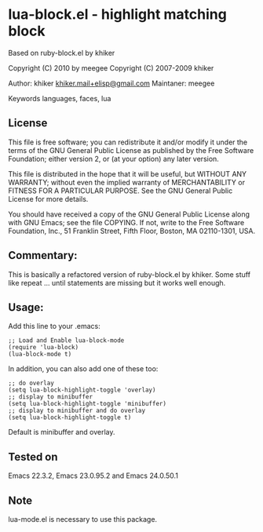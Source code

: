 # lua-block.el - highlight matching block

Based on ruby-block.el by khiker

Copyright (C) 2010 by meegee
Copyright (C) 2007-2009  khiker

Author: khiker <khiker.mail+elisp@gmail.com>
Maintaner: meegee <themgzzy gmail com>

Keywords languages, faces, lua

## License
This file is free software; you can redistribute it and/or modify
it under the terms of the GNU General Public License as published by
the Free Software Foundation; either version 2, or (at your option)
any later version.

This file is distributed in the hope that it will be useful,
but WITHOUT ANY WARRANTY; without even the implied warranty of
MERCHANTABILITY or FITNESS FOR A PARTICULAR PURPOSE.  See the
GNU General Public License for more details.

You should have received a copy of the GNU General Public License
along with GNU Emacs; see the file COPYING.  If not, write to
the Free Software Foundation, Inc., 51 Franklin Street, Fifth Floor,
Boston, MA 02110-1301, USA.

## Commentary:
This is basically a refactored version of ruby-block.el by khiker.
Some stuff like repeat ... until statements are missing but it
works well enough.

## Usage:
Add this line to your .emacs:

    ;; Load and Enable lua-block-mode
    (require 'lua-block)
    (lua-block-mode t)

In addition, you can also add one of these too:

    ;; do overlay
    (setq lua-block-highlight-toggle 'overlay)
    ;; display to minibuffer
    (setq lua-block-highlight-toggle 'minibuffer)
    ;; display to minibuffer and do overlay
    (setq lua-block-highlight-toggle t)

Default is minibuffer and overlay.

## Tested on
Emacs 22.3.2, Emacs 23.0.95.2 and Emacs 24.0.50.1

## Note
lua-mode.el is necessary to use this package.
